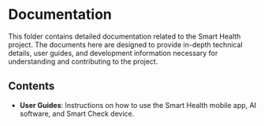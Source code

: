 # Documentation

This folder contains detailed documentation related to the Smart Health project. The documents here are designed to provide in-depth technical details, user guides, and development information necessary for understanding and contributing to the project.

## Contents

- **User Guides**: Instructions on how to use the Smart Health mobile app, AI software, and Smart Check device.
